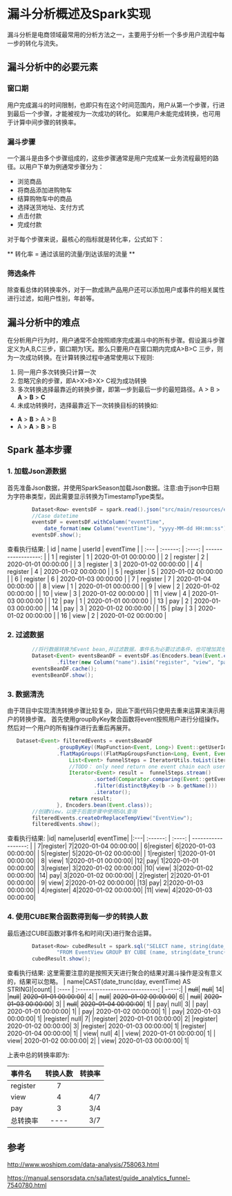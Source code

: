# 漏斗分析概述及Spark实现

漏斗分析是电商领域最常用的分析方法之一，主要用于分析一个多步用户流程中每一步的转化与流失。
                    
## 漏斗分析中的必要元素

### 窗口期
用户完成漏斗的时间限制，也即只有在这个时间范围内，用户从第一个步骤，行进到最后一个步骤，才能被视为一次成功的转化。
如果用户未能完成转换，也可用于计算中间步骤的转换率。

### 漏斗步骤
一个漏斗是由多个步骤组成的，这些步骤通常是用户完成某一业务流程最短的路径。以用户下单为例通常步骤分为：
* 浏览商品
* 将商品添加进购物车
* 结算购物车中的商品
* 选择送货地址、支付方式
* 点击付款
* 完成付款

对于每个步骤来说，最核心的指标就是转化率，公式如下：

** 转化率 = 通过该层的流量/到达该层的流量 **

### 筛选条件
除查看总体的转换率外，对于一款成熟产品用户还可以添加用户或事件的相关属性进行过滤，如用户性别，年龄等。

## 漏斗分析中的难点
在分析用户行为时，用户通常不会按照顺序完成漏斗中的所有步骤。假设漏斗步骤定义为A,B,C三步，窗口期为1天。那么只要用户在窗口期内完成A>B>C 三步，则为一次成功转换。在计算转换过程中通常使用以下规则:

1. 同一用户多次转换只计算一次
2. 忽略冗余的步骤，即A>X>B>X> C视为成功转换
3. 多次转换选择最靠近的转换步骤，即第一步到最后一步的最短路径。A > B > **A** > **B** > **C** 
4. 未成功转换时，选择最靠近下一次转换目标的转换如:
- **A** > **B** > A > B
- A > **A** > **B** > B

## Spark 基本步骤

### 1. 加载Json源数据
首先准备Json数据，并使用SparkSeason加载Json数据。注意:由于json中日期为字符串类型，因此需要显示转换为TimestampType类型。

``` java
        Dataset<Row> eventsDF = spark.read().json("src/main/resources/events.json");
        //Case datetime
        eventsDF = eventsDF.withColumn("eventTime", 
            date_format(new Column("eventTime"), "yyyy-MM-dd HH:mm:ss").cast(TimestampType));
        eventsDF.show();

```
查看执行结果:
| id   |   name   | userId |           eventTime |
| :--- | :------: | :----: | ------------------: |
| 1    | register |   1    | 2020-01-01 00:00:00 |
| 2    | register |   2    | 2020-01-01 00:00:00 |
| 3    | register |   3    | 2020-01-02 00:00:00 |
| 4    | register |   4    | 2020-01-02 00:00:00 |
| 5    | register |   5    | 2020-01-02 00:00:00 |
| 6    | register |   6    | 2020-01-03 00:00:00 |
| 7    | register |   7    | 2020-01-04 00:00:00 |
| 8    |   view   |   1    | 2020-01-01 00:00:00 |
| 9    |   view   |   2    | 2020-01-02 00:00:00 |
| 10   |   view   |   3    | 2020-01-02 00:00:00 |
| 11   |   view   |   4    | 2020-01-03 00:00:00 |
| 12   |   pay    |   1    | 2020-01-01 00:00:00 |
| 13   |   pay    |   2    | 2020-01-03 00:00:00 |
| 14   |   pay    |   3    | 2020-01-02 00:00:00 |
| 15   |   play   |   3    | 2020-01-02 00:00:00 |
| 16   |   view   |   2    | 2020-01-02 00:00:00 |

### 2. 过滤数据

``` java
        //将行数据转换为Event bean,并过滤数据，事件名为必要过滤条件，也可增加其他过滤条件，如：日期范围，用户属性等。
        Dataset<Event> eventsBeanDF = eventsDF.as(Encoders.bean(Event.class))
                .filter(new Column("name").isin("register", "view", "pay"));
        eventsBeanDF.cache();
        eventsBeanDF.show();
```

### 3. 数据清洗
由于项目中实现清洗转换步骤比较复杂，因此下面代码只使用去重来运算来演示用户的转换步骤。
首先使用groupByKey聚合函数将event按照用户进行分组操作。
然后对一个用户的所有操作进行去重后再展开。
``` java
   Dataset<Event> filteredEvents = eventsBeanDF
                .groupByKey((MapFunction<Event, Long>) Event::getUserId, Encoders.LONG())
                .flatMapGroups((FlatMapGroupsFunction<Long, Event, Event>) (userId, iterator) -> {
                    List<Event> funnelSteps = IteratorUtils.toList(iterator);
                    //TODO： only need return one event chain each user. This is only a fake code.
                    Iterator<Event> result =  funnelSteps.stream()
                            .sorted(Comparator.comparing(Event::getEventTime))
                            .filter(distinctByKey(b -> b.getName()))
                            .iterator();
                    return result;
                }, Encoders.bean(Event.class)); 
        //创建View，以便于后面步骤中使用SQL查询
        filteredEvents.createOrReplaceTempView("EventView");
        filteredEvents.show();
```
查看执行结果:
|id|    name|userId|          eventTime|
|:---| :------: | :----: | ------------------: |
| 7|register|     7|2020-01-04 00:00:00|
| 6|register|     6|2020-01-03 00:00:00|
| 5|register|     5|2020-01-02 00:00:00|
| 1|register|     1|2020-01-01 00:00:00|
| 8|    view|     1|2020-01-01 00:00:00|
|12|     pay|     1|2020-01-01 00:00:00|
| 3|register|     3|2020-01-02 00:00:00|
|10|    view|     3|2020-01-02 00:00:00|
|14|     pay|     3|2020-01-02 00:00:00|
| 2|register|     2|2020-01-01 00:00:00|
| 9|    view|     2|2020-01-02 00:00:00|
|13|     pay|     2|2020-01-03 00:00:00|
| 4|register|     4|2020-01-02 00:00:00|
|11|    view|     4|2020-01-03 00:00:00|



### 4. 使用CUBE聚合函数得到每一步的转换人数

最后通过CUBE函数对事件名和时间(天)进行聚合运算。

``` java
        Dataset<Row> cubedResult = spark.sql("SELECT name, string(date_trunc('day', eventTime)), count(*) AS count " +
                "FROM EventView GROUP BY CUBE (name, string(date_trunc('day', eventTime))) order by 1,2");
        cubedResult.show();
```

查看执行结果:
这里需要注意的是按照天天进行聚合的结果对漏斗操作是没有意义的，结果可以忽略。
|    name|CAST(date_trunc(day, eventTime) AS STRING)|count|
|    :---- |   :-----------------------------:  |   -----:|
| ~~null~~| ~~null~~|   14|
|~~null~~| ~~2020-01-01 00:00:00~~|    4|
| ~~null~~|          ~~2020-01-02 00:00:00~~|    6|
| ~~null~~|          ~~2020-01-03 00:00:00~~|    3|
| ~~null~~|          ~~2020-01-04 00:00:00~~|    1|
|     pay|                                      null|    3|
|     pay|                       2020-01-01 00:00:00|    1|
|     pay|                       2020-01-02 00:00:00|    1|
|     pay|                       2020-01-03 00:00:00|    1|
|register|                                      null|    7|
|register|                       2020-01-01 00:00:00|    2|
|register|                       2020-01-02 00:00:00|    3|
|register|                       2020-01-03 00:00:00|    1|
|register|                       2020-01-04 00:00:00|    1|
|    view|                                      null|    4|
|    view|                       2020-01-01 00:00:00|    1|
|    view|                       2020-01-02 00:00:00|    2|
|    view|                       2020-01-03 00:00:00|    1|

上表中总的转换率即为:

|事件名|转换人数|转换率|
|    :---- |  :-----:  |   -----:|
|register|   7|    |
|    view|  4|    4/7|
|     pay|     3|    3/4|
|总转换率|----|3/7|


## 参考

http://www.woshipm.com/data-analysis/758063.html

https://manual.sensorsdata.cn/sa/latest/guide_analytics_funnel-7540780.html







